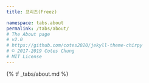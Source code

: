 ```yaml
---
title: 프리즈(Freez)

namespace: tabs.about
permalink: /tabs/about/
# The About page
# v2.0
# https://github.com/cotes2020/jekyll-theme-chirpy
# © 2017-2019 Cotes Chung
# MIT License
---
```


{% tf _tabs/about.md %}
